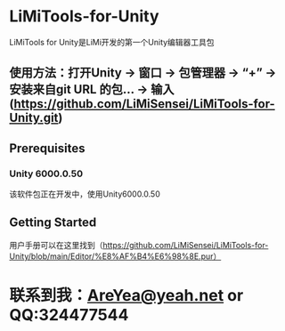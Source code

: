 # LiMiTools-for-Unity
LiMiTools for Unity是LiMi开发的第一个Unity编辑器工具包

## 使用方法：打开Unity -> 窗口 -> 包管理器 -> “+” -> 安装来自git URL 的包...  -> 输入(https://github.com/LiMiSensei/LiMiTools-for-Unity.git)

## Prerequisites
### Unity 6000.0.50
该软件包正在开发中，使用Unity6000.0.50


## Getting Started
用户手册可以在这里找到（https://github.com/LiMiSensei/LiMiTools-for-Unity/blob/main/Editor/%E8%AF%B4%E6%98%8E.pur）

# 联系到我：AreYea@yeah.net or QQ:324477544